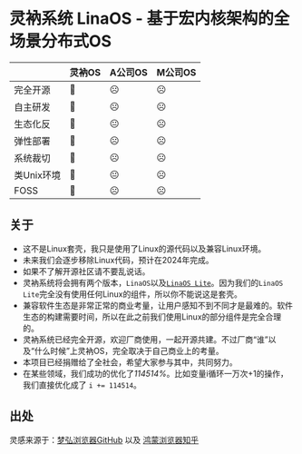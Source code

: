 # 灵衲系统 LinaOS - 基于宏内核架构的全场景分布式OS

|             |    灵衲OS   |  A公司OS     |   M公司OS  |
| ----------- | ----------- | ----------- |----------- |
| 完全开源     | 🙂         | ☹          | ☹          |
| 自主研发     | 🙂         | ☹          | ☹          |
| 生态化反     | 🙂         | 😐         | ☹          |
| 弹性部署     | 🙂         | ☹          | ☹          |
| 系统裁切     | 🙂         | ☹          | ☹          |
| 类Unix环境   | 🙂         | 😐         | ☹          |
| FOSS        | 🙂         | ☹          | ☹          |

## 关于

- 这不是Linux套壳，我只是使用了Linux的源代码以及兼容Linux环境。
- 未来我们会逐步移除Linux代码，预计在2024年完成。
- 如果不了解开源社区请不要乱说话。
- 灵衲系统将会拥有两个版本，`LinaOS`以及[`LinaOS Lite`](https://github.com/StickTech/LinaOS-Lite)。因为我们的`LinaOS Lite`完全没有使用任何Linux的组件，所以你不能说这是套壳。
- 兼容软件生态是非常正常的商业考量，让用户感知不到不同才是最难的。软件生态的构建需要时间，所以在此之前我们使用Linux的部分组件是完全合理的。
- 灵衲系统已经完全开源，欢迎厂商使用，一起开源共建。不过厂商“谁”以及“什么时候”上灵衲OS，完全取决于自己商业上的考量。
- 本项目已经捐赠给了全社会，希望大家参与其中，共同努力。
- 在某些领域，我们成功的优化了*114514%*。比如变量i循环一万次+1的操作，我们直接优化成了 `i += 114514`。

## 出处
灵感来源于：[梦弘浏览器GitHub](https://github.com/StickTech/monyhar) 以及 [鸿蒙浏览器知乎](https://www.zhihu.com/question/463566649/answer/1929522948)
